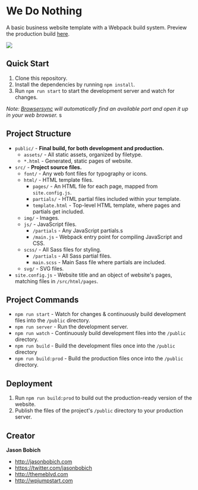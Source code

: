 # We Do Nothing

A basic business website template with a Webpack build system. Preview the production build [here](http://jasonbobich.com/we-do-nothing).

![](https://s3-us-west-2.amazonaws.com/themeblvd-projects/we-do-nothing/we-do-nothing.jpg)

## Quick Start

1. Clone this repository.
2. Install the dependencies by running `npm install`.
3. Run `npm run start` to start the development server and watch for changes.

*Note: [Browsersync](https://browsersync.io/) will automatically find an available port and open it up in your web browser.*
s
## Project Structure

* `public/` - **Final build, for both development and production.**
    * `assets/` - All static assets, organized by filetype.
    * `*.html` - Generated, static pages of website.
* `src/` - **Project source files.**
    * `font/` - Any web font files for typography or icons.
    * `html/` - HTML template files.
        * `pages/` - An HTML file for each page, mapped from `site.config.js`.
        * `partials/` - HTML partial files included within your template.
        * `template.html` - Top-level HTML template, where pages and partials get included.
    * `img/` - Images.
    * `js/` - JavaScript files.
        * `/partials` - Any JavaScript partials.s
        * `/main.js` - Webpack entry point for compiling JavaScript and CSS.
    * `scss/` - All Sass files for styling.
        * `/partials` - All Sass partial files.
        * `main.scss` - Main Sass file where partials are included.
    * `svg/` - SVG files.
* `site.config.js` - Website title and an object of website's pages, matching files in `/src/html/pages`.

## Project Commands

* `npm run start` - Watch for changes & continuously build development files into the `/public` directory.
* `npm run server` - Run the development server.
* `npm run watch` - Continuously build development files into the `/public` directory.
* `npm run build` - Build the development files once into the `/public` directory
* `npm run build:prod` - Build the production files once into the `/public` directory.

## Deployment

1. Run `npm run build:prod` to build out the production-ready version of the website.
2. Publish the files of the project's `/public` directory to your production server.

## Creator

**Jason Bobich**

* <http://jasonbobich.com>
* <https://twitter.com/jasonbobich>
* <http://themeblvd.com>
* <http://wpjumpstart.com>
